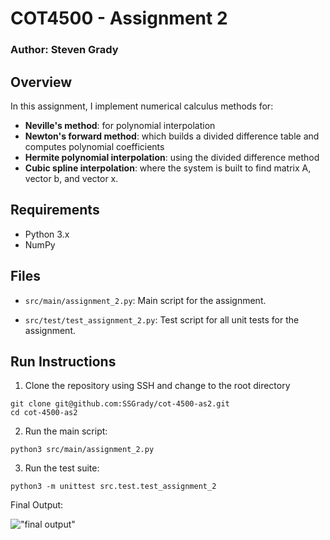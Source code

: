 # COT4500 - Assignment 2

### Author: Steven Grady

## Overview

In this assignment, I implement numerical calculus methods for:

- **Neville's method**: for polynomial interpolation
- **Newton's forward method**: which builds a divided difference table and computes polynomial coefficients
- **Hermite polynomial interpolation**: using the divided difference method
- **Cubic spline interpolation**: where the system is built to find matrix A, vector b, and vector x.


## Requirements

- Python 3.x
- NumPy

## Files

- `src/main/assignment_2.py`: Main script for the assignment.

- `src/test/test_assignment_2.py`: Test script for all unit tests for the assignment.

## Run Instructions

1. Clone the repository using SSH and change to the root directory
```
git clone git@github.com:SSGrady/cot-4500-as2.git
cd cot-4500-as2
```

2. Run the main script:
```
python3 src/main/assignment_2.py
```

3. Run the test suite:
```
python3 -m unittest src.test.test_assignment_2
```

Final Output:

!["final output"](https://i.ibb.co/4nrs0pwr/Screenshot-2025-02-16-at-4-34-34-PM.png)
